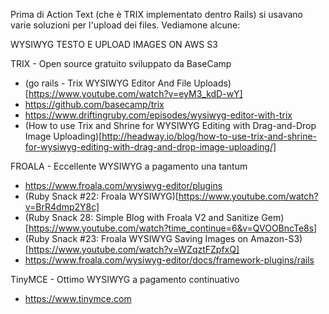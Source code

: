 Prima di Action Text (che è TRIX implementato dentro Rails) si usavano varie soluzioni per l'upload dei files.
Vediamone alcune:

WYSIWYG TESTO E UPLOAD IMAGES ON AWS S3

TRIX - Open source gratuito sviluppato da BaseCamp
* (go rails - Trix WYSIWYG Editor And File Uploads)[https://www.youtube.com/watch?v=eyM3_kdD-wY]
* https://github.com/basecamp/trix
* https://www.driftingruby.com/episodes/wysiwyg-editor-with-trix
* (How to use Trix and Shrine for WYSIWYG Editing with Drag-and-Drop Image Uploading)[http://headway.io/blog/how-to-use-trix-and-shrine-for-wysiwyg-editing-with-drag-and-drop-image-uploading/]

FROALA - Eccellente WYSIWYG a pagamento una tantum
* https://www.froala.com/wysiwyg-editor/plugins
* (Ruby Snack #22: Froala WYSIWYG)[https://www.youtube.com/watch?v=BrR4dmp2Y8c]
* (Ruby Snack 28: Simple Blog with Froala V2 and Sanitize Gem)[https://www.youtube.com/watch?time_continue=6&v=QVOOBncTe8s]
* (Ruby Snack #23: Froala WYSIWYG Saving Images on Amazon-S3)[https://www.youtube.com/watch?v=WZqztFZpfxQ]
* https://www.froala.com/wysiwyg-editor/docs/framework-plugins/rails

TinyMCE - Ottimo WYSIWYG a pagamento continuativo
* https://www.tinymce.com
